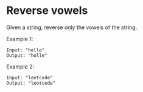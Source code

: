 # Reverse vowels

Given a string, reverse only the vowels of the string.

Example 1:

```
Input: "hello"
Output: "holle"
```

Example 2:

```
Input: "leetcode"
Output: "leotcede"
```
